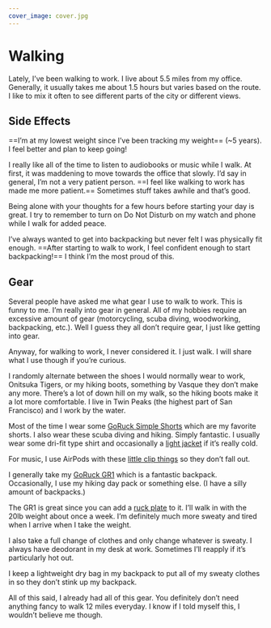 ```yaml
---
cover_image: cover.jpg
---
```


# Walking

Lately, I’ve been walking to work. I live about 5.5 miles from my office. Generally, it usually takes me about 1.5 hours but varies based on the route. I like to mix it often to see different parts of the city or different views.

## Side Effects

==I’m at my lowest weight since I’ve been tracking my weight== (~5 years). I feel better and plan to keep going!

I really like all of the time to listen to audiobooks or music while I walk. At first, it was maddening to move towards the office that slowly. I’d say in general, I’m not a very patient person. ==I feel like walking to work has made me more patient.== Sometimes stuff takes awhile and that’s good.

Being alone with your thoughts for a few hours before starting your day is great. I try to remember to turn on Do Not Disturb on my watch and phone while I walk for added peace.

I’ve always wanted to get into backpacking but never felt I was physically fit enough. ==After starting to walk to work, I feel confident enough to start backpacking!== I think I’m the most proud of this.

## Gear

Several people have asked me what gear I use to walk to work. This is funny to me. I’m really into gear in general. All of my hobbies require an excessive amount of gear (motorcycling, scuba diving, woodworking, backpacking, etc.). Well I guess they all don’t require gear, I just like getting into gear.

Anyway, for walking to work, I never considered it. I just walk. I will share what I use though if you’re curious.

I randomly alternate between the shoes I would normally wear to work, Onitsuka Tigers, or my hiking boots, something by Vasque they don’t make any more. There’s a lot of down hill on my walk, so the hiking boots make it a lot more comfortable. I live in Twin Peaks (the highest part of San Francisco) and I work by the water.

Most of the time I wear some [GoRuck Simple Shorts](https://www.goruck.com/simple-shorts/) which are my favorite shorts. I also wear these scuba diving and hiking. Simply fantastic. I usually wear some dri-fit type shirt and occasionally a [light jacket](https://www.rei.com/product/111581/outdoor-research-ferrosi-hoodie-mens) if it’s really cold.

For music, I use AirPods with these [little clip things](https://www.amazon.com/gp/product/B019BREFE4/ref=ppx_yo_dt_b_search_asin_title?ie=UTF8&psc=1) so they don’t fall out.

I generally take my [GoRuck GR1](https://www.goruck.com/gr1/) which is a fantastic backpack. Occasionally, I use my hiking day pack or something else. (I have a silly amount of backpacks.)

The GR1 is great since you can add a [ruck plate](https://www.goruck.com/ruck-plates/) to it. I’ll walk in with the 20lb weight about once a week. I’m definitely much more sweaty and tired when I arrive when I take the weight.

I also take a full change of clothes and only change whatever is sweaty. I always have deodorant in my desk at work. Sometimes I’ll reapply if it’s particularly hot out.

I keep a lightweight dry bag in my backpack to put all of my sweaty clothes in so they don’t stink up my backpack.

All of this said, I already had all of this gear. You definitely don’t need anything fancy to walk 12 miles everyday. I know if I told myself this, I wouldn’t believe me though.
